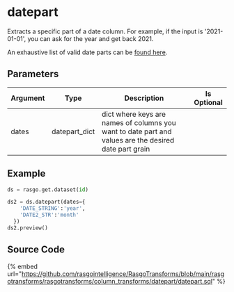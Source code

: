 

# datepart

Extracts a specific part of a date column. For example, if the input is '2021-01-01', you can ask for the year and get back 2021.

An exhaustive list of valid date parts can be [found here](https://docs.snowflake.com/en/sql-reference/functions-date-time.html#label-supported-date-time-parts).


## Parameters

| Argument |     Type      |                                              Description                                              | Is Optional |
| -------- | ------------- | ----------------------------------------------------------------------------------------------------- | ----------- |
| dates    | datepart_dict | dict where keys are names of columns you want to date part and values are the desired date part grain |             |


## Example









```python
ds = rasgo.get.dataset(id)

ds2 = ds.datepart(dates={
    'DATE_STRING':'year',
    'DATE2_STR':'month'
  })
ds2.preview()
```



## Source Code

{% embed url="https://github.com/rasgointelligence/RasgoTransforms/blob/main/rasgotransforms/rasgotransforms/column_transforms/datepart/datepart.sql" %}

